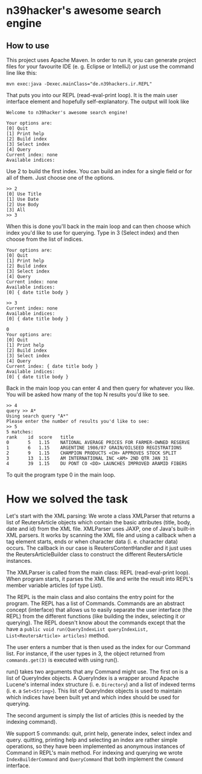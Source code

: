 # n39hacker's awesome search engine
## How to use

This project uses Apache Maven. In order to run it, you can generate project
files for your favourite IDE (e. g. Eclipse or IntelliJ) or just use
the command line like this:

`mvn exec:java -Dexec.mainClass="de.n39hackers.ir.REPL"`

That puts you into our REPL (read-eval-print loop). It is the main user
interface element and hopefully self-explanatory. The output will look like

```
Welcome to n39hacker's awesome search engine!

Your options are:
[0] Quit
[1] Print help
[2] Build index
[3] Select index
[4] Query
Current index: none
Available indices: 
```

Use 2 to build the first index. You can build an index for a single field or
for all of them. Just choose one of the options.

```
>> 2
[0] Use Title
[1] Use Date
[2] Use Body
[3] All
>> 3
```

When this is done you'll back in the main loop and can then choose which index
you'd like to use for querying. Type in 3 (Select index) and then choose from
the list of indices.

```
Your options are:
[0] Quit
[1] Print help
[2] Build index
[3] Select index
[4] Query
Current index: none
Available indices: 
[0] { date title body }

>> 3
Current index: none
Available indices: 
[0] { date title body }

0
Your options are:
[0] Quit
[1] Print help
[2] Build index
[3] Select index
[4] Query
Current index: { date title body }
Available indices: 
[0] { date title body }
```

Back in the main loop you can enter 4 and then query for whatever you like. You
will be asked how many of the top N results you'd like to see.

```
>> 4
query >> A*
Using search query "A*"
Please enter the number of results you'd like to see:
>> 5 
5 matches:
rank	id	score	title
0		5	1.15	NATIONAL AVERAGE PRICES FOR FARMER-OWNED RESERVE
1		6	1.15	ARGENTINE 1986/87 GRAIN/OILSEED REGISTRATIONS
2		9	1.15	CHAMPION PRODUCTS <CH> APPROVES STOCK SPLIT
3		13	1.15	AM INTERNATIONAL INC <AM> 2ND QTR JAN 31
4		39	1.15	DU PONT CO <DD> LAUNCHES IMPROVED ARAMID FIBERS
```

To quit the program type 0 in the main loop.

# How we solved the task

Let's start with the XML parsing: We wrote a class XMLParser that returns a list of ReutersArticle objects which
contain the basic attributes (title, body, date and id) from the XML file. XMLParser uses JAXP, one of Java's built-in
XML parsers. It works by scanning the XML file and using a callback when a tag element starts, ends or when character
data (i. e. <tag>character data</tag>) occurs. The callback in our case is ReutersContentHandler and it just uses the
ReutersArticleBuilder class to construct the different ReutersArticle instances.

The XMLParser is called from the main class: REPL (read-eval-print loop). When program starts, it parses the XML file
and write the result into REPL's member variable articles (of type List<ReutersArticle>).

The REPL is the main class and also contains the entry point for the program. The REPL has a list of Commands. Commands
are an abstract concept (interface) that allows us to easily separate the user interface (the REPL) from the different
functions (like building the index, selecting it or querying). The REPL doesn't know about the commands except that
the have a `public void run(QueryIndexList queryIndexList, List<ReutersArticle> articles)` method.

The user enters a number that is then used as the index for our Command list. For instance, if the user types in 3, the
object returned from `commands.get(3)` is executed with using run().

run() takes two arguments that any Command might use. The first on is a list of QueryIndex objects. A QueryIndex is a
wrapper around Apache Lucene's internal index structure (i. e. `Directory`) and a list of indexed terms
(i. e. a `Set<String>`). This list of QueryIndex objects is used to maintain which indices have been built yet and which
index should be used for querying.

The second argument is simply the list of articles (this is needed by the indexing command).

We support 5 commands: quit, print help, generate index, select index and query. quitting, printing help and selecting
an index are rather simple operations, so they have been implemented as anonymous instances of Command in REPL's main
method. For indexing and querying we wrote `IndexBuilderCommand` and `QueryCommand` that both implement the `Command`
interface.